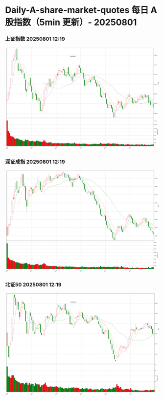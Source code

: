 
# Daily-A-share-market-quotes 每日 A 股指数（5min 更新）- 20250801

### 上证指数 20250801 12:19
![](./fig/2025/8/20250801-sh000001.png)

### 深证成指 20250801 12:19
![](./fig/2025/8/20250801-sz399001.png)

### 北证50 20250801 12:19
![](./fig/2025/8/20250801-bj899050.png)
